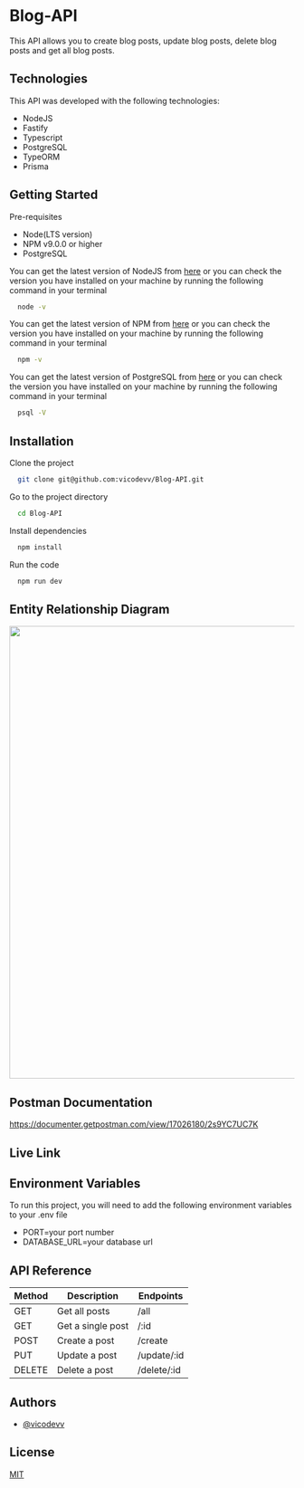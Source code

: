 # Blog-API

This API allows you to create blog posts, update blog posts, delete blog posts and get all blog posts.

## Technologies

This API was developed with the following technologies:

- NodeJS
- Fastify
- Typescript
- PostgreSQL
- TypeORM
- Prisma

## Getting Started

Pre-requisites

- Node(LTS version)
- NPM v9.0.0 or higher
- PostgreSQL

You can get the latest version of NodeJS from [here](https://nodejs.org/en/download/) or you can check the version you have installed on your machine by running the following command in your terminal

```bash
  node -v
```

You can get the latest version of NPM from [here](https://www.npmjs.com/get-npm) or you can check the version you have installed on your machine by running the following command in your terminal

```bash
  npm -v
```

You can get the latest version of PostgreSQL from [here](https://www.postgresql.org/download/) or you can check the version you have installed on your machine by running the following command in your terminal

```bash
  psql -V
```

## Installation

Clone the project

```bash
  git clone git@github.com:vicodevv/Blog-API.git
```

Go to the project directory

```bash
  cd Blog-API
```

Install dependencies

```bash
  npm install
```

Run the code

```bash
  npm run dev
```

## Entity Relationship Diagram

<img src="https://github.com/vicodevv/Blog-API/assets/55485439/4146f7aa-be87-4ba5-84d9-bd655cc45260" width=800>

## Postman Documentation

https://documenter.getpostman.com/view/17026180/2s9YC7UC7K

## Live Link

## Environment Variables

To run this project, you will need to add the following environment variables to your .env file

- PORT=your port number
- DATABASE_URL=your database url

## API Reference

| Method | Description       | Endpoints   |
| ------ | ----------------- | ----------- |
| GET    | Get all posts     | /all        |
| GET    | Get a single post | /:id        |
| POST   | Create a post     | /create     |
| PUT    | Update a post     | /update/:id |
| DELETE | Delete a post     | /delete/:id |

## Authors

- [@vicodevv](https://www.github.com/vicodevv)

## License

[MIT](https://choosealicense.com/licenses/mit/)
